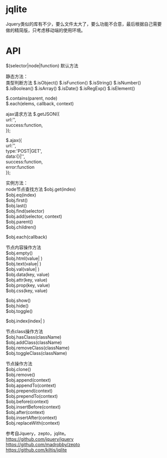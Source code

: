 # jqlite

Jquery类似的库有不少，要么文件太大了，要么功能不合意，最后根据自己需要做的精简版，只考虑移动端的使用环境。  


# API

$(selector|node|function) 默认方法  

静态方法：  
类型判断方法
$.isObject()
$.isFunction()
$.isString()
$.isNumber()
$.isBoolean()
$.isArray()
$.isDate()
$.isRegExp()
$.isElement()

$.contains(parent, node)  
$.each(elems, callback, context)  

ajax请求方法
$.getJSON({  
    url:'',  
    success:function,  
});  

$.ajax({  
    url:'',  
    type:'POST|GET',  
    data:{}|'',  
    success:function,  
    error:function  
});  

实例方法：  
node节点查找方法
$obj.get(index)  
$obj.eq(index)  
$obj.first()  
$obj.last()  
$obj.find(selector)  
$obj.add(selector, context)  
$obj.parent()  
$obj.children()  

$obj.each(callback)  

节点内容操作方法  
$obj.empty()  
$obj.html(value| )  
$obj.text(value| )  
$obj.val(value| )  
$obj.data(key, value)  
$obj.attr(key, value)  
$obj.prop(key, value)  
$obj.css(key, value)  

$obj.show()  
$obj.hide()  
$obj.toggle()  

$obj.index(index| )  

节点class操作方法  
$obj.hasClass(className)  
$obj.addClass(className)  
$obj.removeClass(className)  
$obj.toggleClass(className)  

节点操作方法  
$obj.clone()  
$obj.remove()  
$obj.append(context)  
$obj.appendTo(context)  
$obj.prepend(context)  
$obj.prependTo(context)  
$obj.before(context)  
$obj.insertBefore(context)  
$obj.after(context)  
$obj.insertAfter(context)  
$obj.replaceWith(context)  




参考自Jquery，zepto，jqlite。  
https://github.com/jquery/jquery  
https://github.com/madrobby/zepto  
https://github.com/kiltjs/jqlite  
